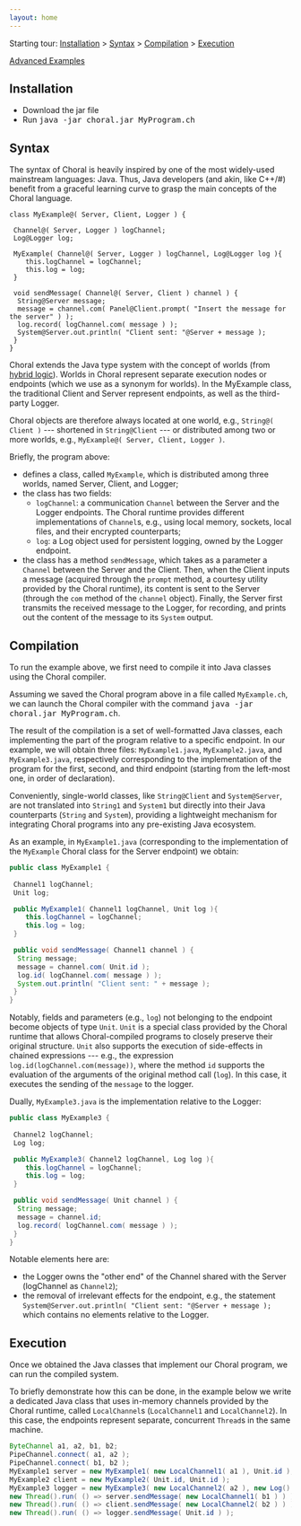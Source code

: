 ```yaml
---
layout: home
---
```


Starting tour: [Installation](#installation) > [Syntax](#syntax) > [Compilation](#compilation) > [Execution](#execution)

[Advanced Examples](#advanced_examples)

## Installation

- Download the jar file
- Run <kbd>java -jar choral.jar MyProgram.ch</kbd>

## Syntax 

The syntax of Choral is heavily inspired by one of the most widely-used mainstream languages: Java. Thus, Java developers (and akin, like C++/#) benefit from a graceful learning curve to grasp the main concepts of the Choral language. 

```choral
class MyExample@( Server, Client, Logger ) {
 
 Channel@( Server, Logger ) logChannel;
 Log@Logger log;

 MyExample( Channel@( Server, Logger ) logChannel, Log@Logger log ){
    this.logChannel = logChannel;
    this.log = log;
 }

 void sendMessage( Channel@( Server, Client ) channel ) {
  String@Server message;
  message = channel.com( Panel@Client.prompt( "Insert the message for the server" ) );
  log.record( logChannel.com( message ) );
  System@Server.out.println( "Client sent: "@Server + message );
 }
}
```

Choral extends the Java type system with the concept of worlds (from [hybrid logic](https://en.wikipedia.org/wiki/Hybrid_logic)). Worlds in Choral represent separate execution nodes or endpoints (which we use as a synonym for worlds). In the MyExample class, the traditional Client and Server represent endpoints, as well as the third-party Logger.

Choral objects are therefore always located at one world, e.g., `String@( Client )` --- shortened in `String@Client` --- or distributed among two or more worlds, e.g., `MyExample@( Server, Client, Logger )`.

Briefly, the program above:

- defines a class, called `MyExample`, which is distributed among three worlds, named Server, Client, and Logger;
- the class has two fields:
   - `logChannel`: a communication `Channel` between the Server and the Logger endpoints. The Choral runtime provides different implementations of `Channel`s, e.g., using local memory, sockets, local files, and their encrypted counterparts;
   - `log`: a Log object used for persistent logging, owned by the Logger endpoint.
- the class has a method `sendMessage`, which takes as a parameter a `Channel` between the Server and the Client. Then, when the Client inputs a message (acquired through the `prompt` method, a courtesy utility provided by the Choral runtime), its content is sent to the Server (through the `com` method of the `channel` object). Finally, the Server first transmits the received message to the Logger, for recording, and prints out the content of the message to its `System` output.

## Compilation

To run the example above, we first need to compile it into Java classes using the Choral compiler.

Assuming we saved the Choral program above in a file called `MyExample.ch`, we can launch the 
Choral compiler with the command <kbd>java -jar choral.jar MyProgram.ch</kbd>.

The result of the compilation is a set of well-formatted Java classes, each implementing the part of the program relative to a specific endpoint. In our example, we will obtain three files: `MyExample1.java`, `MyExample2.java`, and `MyExample3.java`, respectively corresponding to the implementation of the program for the first, second, and third endpoint (starting from the left-most one, in order of declaration).

Conveniently, single-world classes, like `String@Client` and `System@Server`, are not translated into `String1` and `System1` but directly into their Java counterparts (`String` and `System`), providing a lightweight mechanism for integrating Choral programs into any pre-existing Java ecosystem.

As an example, in `MyExample1.java` (corresponding to the implementation of the `MyExample` Choral class for the Server endpoint) we obtain:

```java
public class MyExample1 {
 
 Channel1 logChannel;
 Unit log;

 public MyExample1( Channel1 logChannel, Unit log ){
    this.logChannel = logChannel;
    this.log = log;
 }

 public void sendMessage( Channel1 channel ) {
  String message;
  message = channel.com( Unit.id );
  log.id( logChannel.com( message ) );
  System.out.println( "Client sent: " + message );
 }
}
```

Notably, fields and parameters (e.g., `log`) not belonging to the endpoint become objects of type `Unit`. `Unit` is a special class provided by the Choral runtime that allows Choral-compiled programs to closely preserve their original structure. `Unit` also supports the execution of side-effects in chained expressions --- e.g., the expression `log.id(logChannel.com(message))`, where the method `id` supports the evaluation of the arguments of the original method call (`log`). In this case, it executes the sending of the `message` to the logger.

Dually, `MyExample3.java` is the implementation relative to the Logger: 

```java
public class MyExample3 {
 
 Channel2 logChannel;
 Log log;

 public MyExample3( Channel2 logChannel, Log log ){
    this.logChannel = logChannel;
    this.log = log;
 }

 public void sendMessage( Unit channel ) {
  String message;
  message = channel.id;
  log.record( logChannel.com( message ) );
 }
}
```

Notable elements here are:

- the Logger owns the "other end" of the Channel shared with the Server (logChannel as `Channel2`);
- the removal of irrelevant effects for the endpoint, e.g., 
  the statement `System@Server.out.println( "Client sent: "@Server + message );` which contains no elements relative to the Logger.

## Execution

Once we obtained the Java classes that implement our Choral program, we can run the compiled system.

To briefly demonstrate how this can be done, in the example below we write a dedicated Java class that uses in-memory channels provided by the Choral runtime, called `LocalChannel`s (`LocalChannel1` and `LocalChannel2`). In this case, the endpoints represent separate, concurrent `Thread`s in the same machine.

```java
ByteChannel a1, a2, b1, b2;
PipeChannel.connect( a1, a2 );
PipeChannel.connect( b1, b2 );
MyExample1 server = new MyExample1( new LocalChannel1( a1 ), Unit.id );
MyExample2 client = new MyExample2( Unit.id, Unit.id );
MyExample3 logger = new MyExample3( new LocalChannel2( a2 ), new Log() );
new Thread().run( () => server.sendMessage( new LocalChannel1( b1 ) ) );
new Thread().run( () => client.sendMessage( new LocalChannel2( b2 ) ) );
new Thread().run( () => logger.sendMessage( Unit.id ) );
```